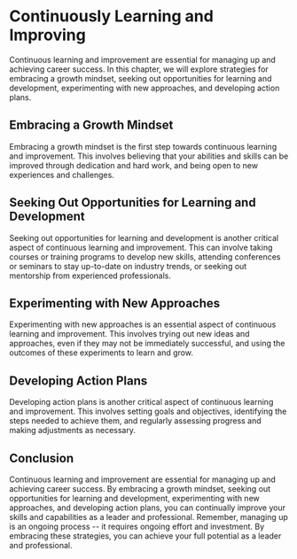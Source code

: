 # Continuously Learning and Improving

Continuous learning and improvement are essential for managing up and achieving career success. In this chapter, we will explore strategies for embracing a growth mindset, seeking out opportunities for learning and development, experimenting with new approaches, and developing action plans.

Embracing a Growth Mindset
--------------------------

Embracing a growth mindset is the first step towards continuous learning and improvement. This involves believing that your abilities and skills can be improved through dedication and hard work, and being open to new experiences and challenges.

Seeking Out Opportunities for Learning and Development
------------------------------------------------------

Seeking out opportunities for learning and development is another critical aspect of continuous learning and improvement. This can involve taking courses or training programs to develop new skills, attending conferences or seminars to stay up-to-date on industry trends, or seeking out mentorship from experienced professionals.

Experimenting with New Approaches
---------------------------------

Experimenting with new approaches is an essential aspect of continuous learning and improvement. This involves trying out new ideas and approaches, even if they may not be immediately successful, and using the outcomes of these experiments to learn and grow.

Developing Action Plans
-----------------------

Developing action plans is another critical aspect of continuous learning and improvement. This involves setting goals and objectives, identifying the steps needed to achieve them, and regularly assessing progress and making adjustments as necessary.

Conclusion
----------

Continuous learning and improvement are essential for managing up and achieving career success. By embracing a growth mindset, seeking out opportunities for learning and development, experimenting with new approaches, and developing action plans, you can continually improve your skills and capabilities as a leader and professional. Remember, managing up is an ongoing process -- it requires ongoing effort and investment. By embracing these strategies, you can achieve your full potential as a leader and professional.
